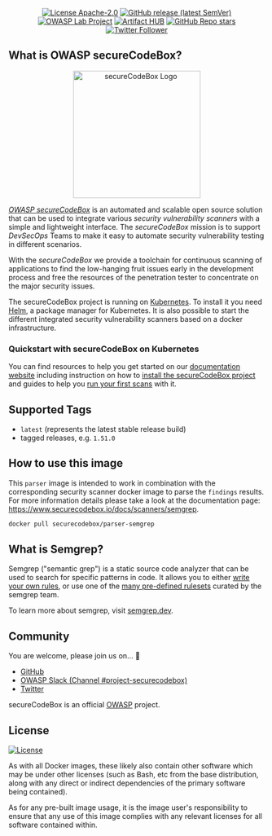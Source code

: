 <!--
SPDX-FileCopyrightText: the secureCodeBox authors

SPDX-License-Identifier: Apache-2.0
-->
<!--
.: IMPORTANT! :.
--------------------------
This file is generated automatically with `helm-docs` based on the following template files:
- ./.helm-docs/templates.gotmpl (general template data for all charts)
- ./chart-folder/.helm-docs.gotmpl (chart specific template data)

Please be aware of that and apply your changes only within those template files instead of this file.
Otherwise your changes will be reverted/overwritten automatically due to the build process `./.github/workflows/helm-docs.yaml`
--------------------------
-->

<p align="center">
  <a href="https://opensource.org/licenses/Apache-2.0"><img alt="License Apache-2.0" src="https://img.shields.io/badge/License-Apache%202.0-blue.svg"/></a>
  <a href="https://github.com/secureCodeBox/secureCodeBox/releases/latest"><img alt="GitHub release (latest SemVer)" src="https://img.shields.io/github/v/release/secureCodeBox/secureCodeBox?sort=semver"/></a>
  <a href="https://owasp.org/www-project-securecodebox/"><img alt="OWASP Lab Project" src="https://img.shields.io/badge/OWASP-Lab%20Project-yellow"/></a>
  <a href="https://artifacthub.io/packages/search?repo=securecodebox"><img alt="Artifact HUB" src="https://img.shields.io/endpoint?url=https://artifacthub.io/badge/repository/securecodebox"/></a>
  <a href="https://github.com/secureCodeBox/secureCodeBox/"><img alt="GitHub Repo stars" src="https://img.shields.io/github/stars/secureCodeBox/secureCodeBox?logo=GitHub"/></a>
  <a href="https://twitter.com/securecodebox"><img alt="Twitter Follower" src="https://img.shields.io/twitter/follow/securecodebox?style=flat&color=blue&logo=twitter"/></a>
</p>

## What is OWASP secureCodeBox?

<p align="center">
  <img alt="secureCodeBox Logo" src="https://www.securecodebox.io/img/Logo_Color.svg" width="250px"/>
</p>

_[OWASP secureCodeBox][scb-github]_ is an automated and scalable open source solution that can be used to integrate various *security vulnerability scanners* with a simple and lightweight interface. The _secureCodeBox_ mission is to support *DevSecOps* Teams to make it easy to automate security vulnerability testing in different scenarios.

With the _secureCodeBox_ we provide a toolchain for continuous scanning of applications to find the low-hanging fruit issues early in the development process and free the resources of the penetration tester to concentrate on the major security issues.

The secureCodeBox project is running on [Kubernetes](https://kubernetes.io/). To install it you need [Helm](https://helm.sh), a package manager for Kubernetes. It is also possible to start the different integrated security vulnerability scanners based on a docker infrastructure.

### Quickstart with secureCodeBox on Kubernetes

You can find resources to help you get started on our [documentation website](https://www.securecodebox.io) including instruction on how to [install the secureCodeBox project](https://www.securecodebox.io/docs/getting-started/installation) and guides to help you [run your first scans](https://www.securecodebox.io/docs/getting-started/first-scans) with it.

## Supported Tags
- `latest`  (represents the latest stable release build)
- tagged releases, e.g. `1.51.0`

## How to use this image
This `parser` image is intended to work in combination with the corresponding security scanner docker image to parse the `findings` results. For more information details please take a look at the documentation page: https://www.securecodebox.io/docs/scanners/semgrep.

```bash
docker pull securecodebox/parser-semgrep
```

## What is Semgrep?
Semgrep ("semantic grep") is a static source code analyzer that can be used to search for specific patterns in code.
It allows you to either [write your own rules](https://semgrep.dev/learn), or use one of the [many pre-defined rulesets](https://semgrep.dev/r) curated by the semgrep team.

To learn more about semgrep, visit [semgrep.dev](https://semgrep.dev).

## Community

You are welcome, please join us on... 👋

- [GitHub][scb-github]
- [OWASP Slack (Channel #project-securecodebox)][scb-slack]
- [Twitter][scb-twitter]

secureCodeBox is an official [OWASP][scb-owasp] project.

## License
[![License](https://img.shields.io/badge/License-Apache%202.0-blue.svg)](https://opensource.org/licenses/Apache-2.0)

As with all Docker images, these likely also contain other software which may be under other licenses (such as Bash, etc from the base distribution, along with any direct or indirect dependencies of the primary software being contained).

As for any pre-built image usage, it is the image user's responsibility to ensure that any use of this image complies with any relevant licenses for all software contained within.

[scb-owasp]: https://www.owasp.org/index.php/OWASP_secureCodeBox
[scb-docs]: https://www.securecodebox.io/
[scb-site]: https://www.securecodebox.io/
[scb-github]: https://github.com/secureCodeBox/
[scb-twitter]: https://twitter.com/secureCodeBox
[scb-slack]: https://owasp.org/slack/invite
[scb-license]: https://github.com/secureCodeBox/secureCodeBox/blob/master/LICENSE

